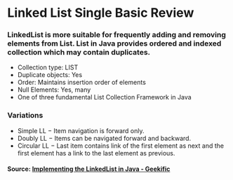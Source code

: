 # Linked List Single Basic Review

### LinkedList is more suitable for frequently adding and removing elements from List. List in Java provides ordered and indexed collection which may contain duplicates.

- Collection type: LIST
- Duplicate objects: Yes
- Order: Maintains insertion order of elements
- Null Elements: Yes, many
- One of three fundamental List Collection Framework in Java

### Variations

- Simple LL − Item navigation is forward only.
- Doubly LL − Items can be navigated forward and backward.
- Circular LL − Last item contains link of the first element as next and the first element has a link to the last element as previous.

#### Source: [Implementing the LinkedList in Java - Geekific](https://www.youtube.com/watch?v=IsWmLiNvaRM)